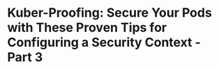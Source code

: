 # Kuber-Proofing: Secure Your Pods with These Proven Tips for Configuring a Security Context - Part 3
